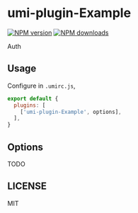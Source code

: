 # umi-plugin-Example

[![NPM version](https://img.shields.io/npm/v/umi-plugin-Example.svg?style=flat)](https://npmjs.org/package/umi-plugin-Example)
[![NPM downloads](http://img.shields.io/npm/dm/umi-plugin-Example.svg?style=flat)](https://npmjs.org/package/umi-plugin-Example)

Auth

## Usage

Configure in `.umirc.js`,

```js
export default {
  plugins: [
    ['umi-plugin-Example', options],
  ],
}
```

## Options

TODO

## LICENSE

MIT
